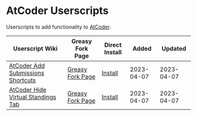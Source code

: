 # AtCoder Userscripts

Userscripts to add functionality to [AtCoder](https://atcoder.jp/).

| Userscript Wiki                                  | Greasy Fork Page             | Direct Install       | Added      | Updated    |
| ------------------------------------------------ | ---------------------------- | -------------------- | ---------- | ---------- |
| [AtCoder Add Submissions Shortcuts][aass-wiki]   | [Greasy Fork Page][aass-gf]  | [Install][aass-raw]  | 2023-04-07 | 2023-04-07 |
| [AtCoder Hide Virtual Standings Tab][ahvst-wiki] | [Greasy Fork Page][ahvst-gf] | [Install][ahvst-raw] | 2023-04-07 | 2023-04-07 |


[aass-wiki]: https://github.com/xe-o/atcoder-userscripts/wiki/AtCoder-Add-Submissions-Shortcuts
[ahvst-wiki]: https://github.com/xe-o/atcoder-userscripts/wiki/AtCoder-Hide-Virtual-Standings-Tab

[aass-gf]: https://greasyfork.org/ja/scripts/463453-atcoder-add-submissions-shortcuts
[ahvst-gf]: https://greasyfork.org/ja/scripts/463444-atcoder-hide-virtual-standings-tab

[aass-raw]: https://greasyfork.org/scripts/463453-atcoder-add-submissions-shortcuts/code/AtCoder%20Add%20Submissions%20Shortcuts.user.js
[ahvst-raw]: https://greasyfork.org/scripts/463444-atcoder-hide-virtual-standings-tab/code/AtCoder%20Hide%20Virtual%20Standings%20Tab.user.js

